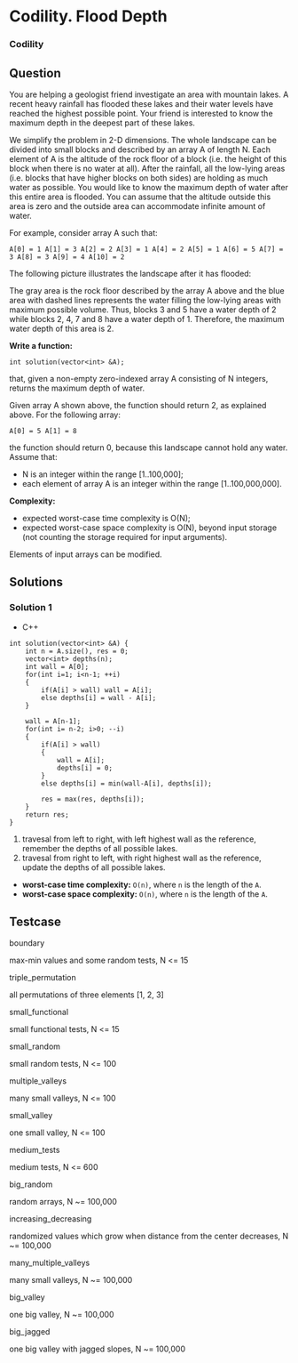 # Codility. Flood Depth

### Codility 

## Question

You are helping a geologist friend investigate an area with mountain lakes. A recent heavy rainfall has flooded these lakes and their water levels have reached the highest possible point. Your friend is interested to know the maximum depth in the deepest part of these lakes.

We simplify the problem in 2-D dimensions. The whole landscape can be divided into small blocks and described by an array A of length N. Each element of A is the altitude of the rock floor of a block (i.e. the height of this block when there is no water at all). After the rainfall, all the low-lying areas (i.e. blocks that have higher blocks on both sides) are holding as much water as possible. You would like to know the maximum depth of water after this entire area is flooded. You can assume that the altitude outside this area is zero and the outside area can accommodate infinite amount of water.

For example, consider array A such that:
```
A[0] = 1 A[1] = 3 A[2] = 2 A[3] = 1 A[4] = 2 A[5] = 1 A[6] = 5 A[7] = 3 A[8] = 3 A[9] = 4 A[10] = 2
```

The following picture illustrates the landscape after it has flooded:

The gray area is the rock floor described by the array A above and the blue area with dashed lines represents the water filling the low-lying areas with maximum possible volume. Thus, blocks 3 and 5 have a water depth of 2 while blocks 2, 4, 7 and 8 have a water depth of 1. Therefore, the maximum water depth of this area is 2.

**Write a function:**

`int solution(vector<int> &A);`

that, given a non-empty zero-indexed array A consisting of N integers, returns the maximum depth of water.

Given array A shown above, the function should return 2, as explained above.
For the following array:

`A[0] = 5 A[1] = 8`

the function should return 0, because this landscape cannot hold any water.
Assume that:

* N is an integer within the range [1..100,000];
* each element of array A is an integer within the range [1..100,000,000].

**Complexity:**

* expected worst-case time complexity is O(N);
* expected worst-case space complexity is O(N), beyond input storage (not counting the storage required for input arguments).

Elements of input arrays can be modified.

## Solutions

### Solution 1

* C++
```
int solution(vector<int> &A) {
    int n = A.size(), res = 0;
    vector<int> depths(n);
    int wall = A[0];
    for(int i=1; i<n-1; ++i)
    {
        if(A[i] > wall) wall = A[i];
        else depths[i] = wall - A[i];
    }
    
    wall = A[n-1];
    for(int i= n-2; i>0; --i)
    {
        if(A[i] > wall) 
        {
            wall = A[i];
            depths[i] = 0;
        }
        else depths[i] = min(wall-A[i], depths[i]);
        
        res = max(res, depths[i]);
    }
    return res;
}
```

1. travesal from left to right, with left highest wall as the reference, remember the depths of all possible lakes.
2. travesal from right to left, with right highest wall as the reference, update the depths of all possible lakes.

* **worst-case time complexity:** `O(n)`, where `n` is the length of the `A`.
* **worst-case space complexity:** `O(n)`, where `n` is the length of the `A`.

## Testcase

boundary 

max-min values and some random tests, N <= 15


triple_permutation 

all permutations of three elements [1, 2, 3]


small_functional 

small functional tests, N <= 15


small_random 

small random tests, N <= 100


multiple_valleys 

many small valleys, N <= 100


small_valley 

one small valley, N <= 100


medium_tests 

medium tests, N <= 600


big_random 

random arrays, N ~= 100,000


increasing_decreasing 

randomized values which grow when distance from the center decreases, N ~= 100,000


many_multiple_valleys 

many small valleys, N ~= 100,000


big_valley 

one big valley, N ~= 100,000


big_jagged 

one big valley with jagged slopes, N ~= 100,000

